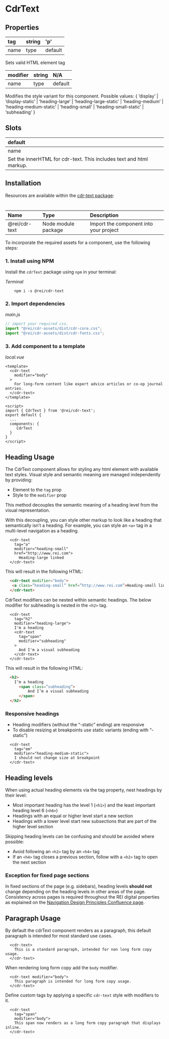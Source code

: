 # <span class="display-name">CdrText</span>

## Properties

| tag  | string | 'p'     |
|:-----|:-------|:--------|
| name | type   | default |

Sets valid HTML element tag

| modifier                                                                                                                                                                                                                                        | string | N/A     |
|:------------------------------------------------------------------------------------------------------------------------------------------------------------------------------------------------------------------------------------------------|:-------|:--------|
| name                                                                                                                                                                                                                                            | type   | default |

Modifies the style variant for this component. Possible values: { ‘display’ | ‘display-static’ | ‘heading-large’ | ‘heading-large-static’ | ‘heading-medium’ | ‘heading-medium-static’ | ‘heading-small’ | ‘heading-small-static’ | ‘subheading' }

## Slots

| default                                         |
|:------------------------------------------------|
| name                                            |
| Set the innerHTML for cdr-text. This includes text and html markup. |



## Installation

Resources are available within the [cdr-text package](https://www.npmjs.com/package/@rei/cdr-text):

# 
| Name          | Type                | Description                            |
|:--------------|:--------------------|:---------------------------------------|
| @rei/cdr-text | Node module package | Import the component into your project |


To incorporate the required assets for a component, use the following steps:

### 1. Install using NPM

Install the `cdrText` package using `npm` in your terminal:

_Terminal_

```terminal
    npm i -s @rei/cdr-text
```

### 2. Import dependencies

_main.js_

```javascript
// import your required css.
import "@rei/cdr-assets/dist/cdr-core.css";
import "@rei/cdr-assets/dist/cdr-fonts.css";
```

### 3. Add component to a template

_local.vue_

```vue
<template>
  <cdr-text
    modifier="body"
  >
    For long-form content like expert advice articles or co-op journal entries.
  </cdr-text>
</template>

<script>
import { CdrText } from '@rei/cdr-text';
export default {
  ...
  components: {
     CdrText  
  }
}
</script>
```

## Heading Usage

The CdrText component allows for styling any html element with available text styles. Visual style and semantic meaning are managed independently by providing:

- Element to the `tag` prop
- Style to the `modifier` prop

This method decouples the semantic meaning of a heading level from the visual representation.

With this decoupling, you can style other markup to look like a heading that semantically isn’t a heading. For example, you can style an `<a>` tag in a multi-level navigation as a heading.

```vue
  <cdr-text
    tag="a"
    modifier="heading-small"
    href="http://www.rei.com">
      Heading-large linked
  </cdr-text>
```

This will result in the following HTML:

```html
  <cdr-text modifier="body">
   <a class=”heading-small” href=”http://www.rei.com”>Heading-small linked</a>
  </cdr-text>
```

CdrText modifiers can be nested within semantic headings. The below modifier for subheading is nested in the `<h2>` tag.

```vue
  <cdr-text
    tag="h2"
    modifier="heading-large">
    I'm a heading
    <cdr-text
      tag="span"
      modifier="subheading"
    >
      And I'm a visual subheading
    </cdr-text>
  </cdr-text>
```

This will result in the following HTML:

```html
  <h2>
    I’m a heading
      <span class=”subheading”>
          And I’m a visual subheading
      </span>
  </h2>
```

### Responsive headings

- Heading modifiers (without the “-static” ending) are responsive
- To disable resizing at breakpoints use static variants (ending with “-static”)

```vue
  <cdr-text
    tag="em"
    modifier="heading-medium-static">
    I should not change size at breakpoint
  </cdr-text>
```

## Heading levels

When using actual heading elements via the tag property, nest headings by their level:

- Most important heading has the level 1 (`<h1>`) and the least important heading level 6 (`<h6>`)
- Headings with an equal or higher level start a new section
- Headings with a lower level start new subsections that are part of the higher level section

Skipping heading levels can be confusing and should be avoided where possible:

- Avoid following an `<h2>` tag by an `<h4>` tag
- If an `<h4>` tag closes a previous section, follow with a `<h2>` tag to open the next section

### Exception for fixed page sections

In fixed sections of the page (e.g. sidebars), heading levels **should not** change depending on the heading levels in other areas of the page. Consistency across pages is required throughout the REI digital properties as explained on the [Navigation Design Principles Confluence page](https://confluence.rei.com/display/NAV/Navigation+Design+Principles).

## Paragraph Usage

By default the cdrText component renders as a paragraph, this default paragraph is intended for most standard use cases.

```vue
  <cdr-text>
    This is a standard paragraph, intended for non long form copy usage.
  </cdr-text>
```

When rendering long form copy add the `body` modifier.

```vue
  <cdr-text modifier="body">
    This paragraph is intended for long form copy usage.  
  </cdr-text>
```

Define custom tags by applying a specific `cdr-text` style with modifiers to it.

```vue
  <cdr-text
    tag="span"
    modifier="body">
    This span now renders as a long form copy paragraph that displays inline.
  </cdr-text>
```
